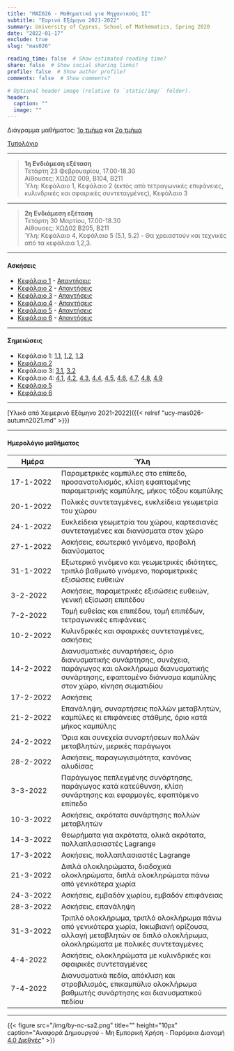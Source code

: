 ```yaml
---
title: "ΜΑΣ026 - Μαθηματικά για Μηχανικούς ΙΙ"
subtitle: "Εαρινό Εξάμηνο 2021-2022"
summary: University of Cyprus, School of Mathematics, Spring 2020
date: "2022-01-17"
exclude: true
slug: "mas026"

reading_time: false  # Show estimated reading time?
share: false  # Show social sharing links?
profile: false  # Show author profile?
comments: false  # Show comments?

# Optional header image (relative to `static/img/` folder).
header:
  caption: ""
  image: ""
---
```


Διάγραμμα μαθήματος: [1ο τμήμα](/teaching/mas026/mas026.1_spring2022_syllabus.pdf) και [2ο τμήμα](/teaching/mas026/mas026.2_spring2022_syllabus.pdf)

[Τυπολόγιο](/teaching/mas026/typologio_mas026.pdf)

---

> **1η Ενδιάμεση εξέταση**\
> Τετάρτη 23 Φεβρουαρίου, 17.00-18.30 \
> Αίθουσες: ΧΩΔ02 009, Β104, Β211 \
> Ύλη: Κεφάλαιο 1, Κεφάλαιο 2 (εκτός από τετραγωνικές επιφάνειες, κυλινδρικές και σφαιρικές συντεταγμένες), Κεφάλαιο 3

---

> **2η Ενδιάμεση εξέταση**\
> Τετάρτη 30 Μαρτίου, 17.00-18.30 \
> Αίθουσες: ΧΩΔ02 Β205, Β211 \
> Ύλη: Κεφάλαιο 4, Κεφάλαιο 5 (5.1, 5.2) - Θα χρειαστούν και τεχνικές από τα κεφάλαια 1,2,3.

---

#### Ασκήσεις

- [Κεφάλαιο 1](/teaching/mas026/mas026_exercises_1.pdf) - [Απαντήσεις](/teaching/mas026/mas026_answers_1.pdf)
- [Κεφάλαιο 2](/teaching/mas026/mas026_exercises_2.pdf) - [Απαντήσεις](/teaching/mas026/mas026_answers_2.pdf)
- [Κεφάλαιο 3](/teaching/mas026/mas026_exercises_3.pdf) - [Απαντήσεις](/teaching/mas026/mas026_answers_3.pdf)
- [Κεφάλαιο 4](/teaching/mas026/mas026_exercises_4.pdf) - [Απαντήσεις](/teaching/mas026/mas026_answers_4.pdf)
- [Κεφάλαιο 5](/teaching/mas026/mas026_exercises_5.pdf) - [Απαντήσεις](/teaching/mas026/mas026_answers_5.pdf)
- [Κεφάλαιο 6](/teaching/mas026/mas026_exercises_6.pdf) - [Απαντήσεις](/teaching/mas026/mas026_answers_6.pdf)

---

#### Σημειώσεις

- Κεφάλαιο 1: [1.1](/teaching/mas026/slides/1.1.parametric_curves.pdf), [1.2](/teaching/mas026/slides/1.2.polar_coordinates.pdf), [1.3](/teaching/mas026/slides/1.3.conic_sections.pdf)
- [Κεφάλαιο 2](/teaching/mas026/slides/2.Three_Dimensional_Space.pdf)
- Κεφάλαιο 3: [3.1](/teaching/mas026/slides/3.1.vector_functions.pdf), [3.2](/teaching/mas026/slides/3.2.calculus_vector_functions.pdf)
- Κεφάλαιο 4: [4.1](/teaching/mas026/slides/4.1.multivariable_functions.pdf), [4.2](/teaching/mas026/slides/4.2.limits_continuity.pdf), [4.3](/teaching/mas026/slides/4.3.partial_derivatives.pdf), [4.4](/teaching/mas026/slides/4.4.differentiability.pdf), [4.5](/teaching/mas026/slides/4.5.chain_rule.pdf), [4.6](/teaching/mas026/slides/4.6.directional_derivative.pdf), [4.7](/teaching/mas026/slides/4.7.tangent_plane.pdf), [4.8](/teaching/mas026/slides/4.8.extrema.pdf), [4.9](/teaching/mas026/slides/4.9.lagrange_multipliers.pdf)
- [Κεφάλαιο 5](/teaching/mas026/slides/5.Multiple_Integrals.pdf)
- [Κεφάλαιο 6](/teaching/mas026/slides/6.Topics_in_Vector_Calculus.pdf)

---

[Υλικό από Χειμερινό Εξάμηνο 2021-2022]({{< relref "ucy-mas026-autumn2021.md" >}})

---

#### Ημερολόγιο μαθήματος
| Ημέρα <div style="width:100px"></div> | Ύλη |
| ------------------------------------- | --- |
| 17-1-2022 | Παραμετρικές καμπύλες στο επίπεδο, προσανατολισμός, κλίση εφαπτομένης παραμετρικής καμπύλης, μήκος τόξου καμπύλης |
| 20-1-2022 | Πολικές συντεταγμένες, ευκλείδεια γεωμετρία του χώρου |
| 24-1-2022 | Ευκλείδεια γεωμετρία του χώρου, καρτεσιανές συντεταγμένες και διανύσματα στον χώρο |
| 27-1-2022 |  Ασκήσεις, εσωτερικό γινόμενο, προβολή διανύσματος |
| 31-1-2022 | Εξωτερικό γινόμενο και γεωμετρικές ιδιότητες, τριπλό βαθμωτό γινόμενο, παραμετρικές εξισώσεις ευθειών |
| 3-2-2022 | Ασκήσεις, παραμετρικές εξισώσεις ευθειών, γενική εξίσωση επιπέδου |
| 7-2-2022 | Τομή ευθείας και επιπέδου, τομή επιπέδων, τετραγωνικές επιφάνειες |
| 10-2-2022 | Κυλινδρικές και σφαιρικές συντεταγμένες, ασκήσεις |
| 14-2-2022 | Διανυσματικές συναρτήσεις, όριο διανυσματικής συνάρτησης, συνέχεια, παράγωγος και ολοκλήρωμα διανυσματικής συνάρτησης, εφαπτομένο διάνυσμα καμπύλης στον χώρο, κίνηση σωματιδίου |
| 17-2-2022 | Ασκήσεις |
| 21-2-2022 | Επανάληψη, συναρτήσεις πολλών μεταβλητών, καμπύλες κι επιφάνειες στάθμης, όριο κατά μήκος καμπύλης | 
| 24-2-2022 | Όρια και συνεχεία συναρτήσεων πολλών μεταβλητών, μερικές παράγωγοι |
| 28-2-2022 | Ασκήσεις, παραγωγισιμότητα, κανόνας αλυδίσας |
| 3-3-2022 | Παράγωγος πεπλεγμένης συνάρτησης, παράγωγος κατά κατεύθυνση, κλίση συνάρτησης και εφαρμογές, εφαπτόμενο επίπεδο |
| 10-3-2022 | Ασκήσεις, ακρότατα συνάρτησης πολλών μεταβλητών | 
| 14-3-2022 | Θεωρήματα για ακρότατα, ολικά ακρότατα, πολλαπλασιαστές Lagrange | 
| 17-3-2022 | Ασκήσεις, πολλαπλασιαστές Lagrange |
| 21-3-2022 | Διπλά ολοκληρώματα, διαδοχικά ολοκληρώματα, διπλά ολοκληρώματα πάνω από γενικότερα χωρία | 
| 24-3-2022 | Ασκήσεις, εμβαδόν χωρίου, εμβαδόν επιφάνειας |
| 28-3-2022 | Ασκήσεις, επανάληψη | 
| 31-3-2022 | Τριπλό ολοκλήρωμα, τριπλό ολοκλήρωμα πάνω από γενικότερα χωρία, Ιακωβιανή ορίζουσα, αλλαγή μεταβλητών σε διπλό ολοκλήρωμα, ολοκληρώματα με πολικές συντεταγμένες | 
| 4-4-2022 | Ασκήσεις, ολοκληρώματα με κυλινδρικές και σφαιρικές συντεταγμένες |
| 7-4-2022 | Διανυσματικά πεδία, απόκλιση και στροβιλισμός, επικαμπύλιο ολοκλήρωμα βαθμωτής συνάρτησης και διανυσματικού πεδίου |



---

{{< figure src="/img/by-nc-sa2.png" title="" height="10px" caption="Αναφορά Δημιουργού - Μη Εμπορική Χρήση - Παρόμοια Διανομή [4.0 Διεθνές](https://creativecommons.org/licenses/by-nc-sa/4.0/)" >}}


